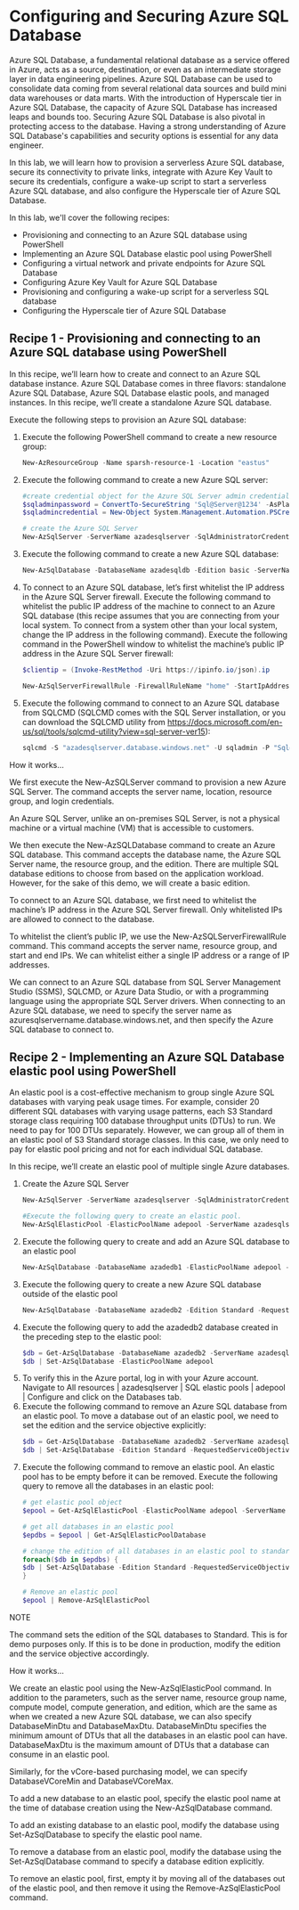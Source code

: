# Configuring and Securing Azure SQL Database

Azure SQL Database, a fundamental relational database as a service offered in Azure, acts as a source, destination, or even as an intermediate storage layer in data engineering pipelines. Azure SQL Database can be used to consolidate data coming from several relational data sources and build mini data warehouses or data marts. With the introduction of Hyperscale tier in Azure SQL Database, the capacity of Azure SQL Database has increased leaps and bounds too. Securing Azure SQL Database is also pivotal in protecting access to the database. Having a strong understanding of Azure SQL Database's capabilities and security options is essential for any data engineer.

In this lab, we will learn how to provision a serverless Azure SQL database, secure its connectivity to private links, integrate with Azure Key Vault to secure its credentials, configure a wake-up script to start a serverless Azure SQL database, and also configure the Hyperscale tier of Azure SQL Database.

In this lab, we'll cover the following recipes:

- Provisioning and connecting to an Azure SQL database using PowerShell
- Implementing an Azure SQL Database elastic pool using PowerShell
- Configuring a virtual network and private endpoints for Azure SQL Database
- Configuring Azure Key Vault for Azure SQL Database
- Provisioning and configuring a wake-up script for a serverless SQL database
- Configuring the Hyperscale tier of Azure SQL Database

## Recipe 1 - Provisioning and connecting to an Azure SQL database using PowerShell

In this recipe, we’ll learn how to create and connect to an Azure SQL database instance. Azure SQL Database comes in three flavors: standalone Azure SQL Database, Azure SQL Database elastic pools, and managed instances. In this recipe, we’ll create a standalone Azure SQL database.

Execute the following steps to provision an Azure SQL database:

1. Execute the following PowerShell command to create a new resource group:

   ```powershell
   New-AzResourceGroup -Name sparsh-resource-1 -Location "eastus"
   ```
2. Execute the following command to create a new Azure SQL server:

   ```powershell
   #create credential object for the Azure SQL Server admin credential
   $sqladminpassword = ConvertTo-SecureString 'Sql@Server@1234' -AsPlainText -Force
   $sqladmincredential = New-Object System.Management.Automation.PSCredential('sqladmin', $sqladminpassword)

   # create the Azure SQL Server
   New-AzSqlServer -ServerName azadesqlserver -SqlAdministratorCredentials $sqladmincredential -ResourceGroupName sparsh-resource-1 -Location "eastus"
   ```
3. Execute the following command to create a new Azure SQL database:

   ```powershell
   New-AzSqlDatabase -DatabaseName azadesqldb -Edition basic -ServerName azadesqlserver -ResourceGroupName sparsh-resource-1
   ```
4. To connect to an Azure SQL database, let’s first whitelist the IP address in the Azure SQL Server firewall. Execute the following command to whitelist the public IP address of the machine to connect to an Azure SQL database (this recipe assumes that you are connecting from your local system. To connect from a system other than your local system, change the IP address in the following command). Execute the following command in the PowerShell window to whitelist the machine’s public IP address in the Azure SQL Server firewall:

   ```powershell
   $clientip = (Invoke-RestMethod -Uri https://ipinfo.io/json).ip

   New-AzSqlServerFirewallRule -FirewallRuleName "home" -StartIpAddress $clientip -EndIpAddress $clientip -ServerName azadesqlserver -ResourceGroupName sparsh-resource-1
   ```
5. Execute the following command to connect to an Azure SQL database from SQLCMD (SQLCMD comes with the SQL Server installation, or you can download the SQLCMD utility from https://docs.microsoft.com/en-us/sql/tools/sqlcmd-utility?view=sql-server-ver15):

   ```powershell
   sqlcmd -S "azadesqlserver.database.windows.net" -U sqladmin -P "Sql@Server@1234" -d azadesqldb -Q "Select name from sys.databases"
   ```

How it works…

We first execute the New-AzSQLServer command to provision a new Azure SQL Server. The command accepts the server name, location, resource group, and login credentials.

An Azure SQL Server, unlike an on-premises SQL Server, is not a physical machine or a virtual machine (VM) that is accessible to customers.

We then execute the New-AzSQLDatabase command to create an Azure SQL database. This command accepts the database name, the Azure SQL Server name, the resource group, and the edition. There are multiple SQL database editions to choose from based on the application workload. However, for the sake of this demo, we will create a basic edition.

To connect to an Azure SQL database, we first need to whitelist the machine’s IP address in the Azure SQL Server firewall. Only whitelisted IPs are allowed to connect to the database.

To whitelist the client’s public IP, we use the New-AzSQLServerFirewallRule command. This command accepts the server name, resource group, and start and end IPs. We can whitelist either a single IP address or a range of IP addresses.

We can connect to an Azure SQL database from SQL Server Management Studio (SSMS), SQLCMD, or Azure Data Studio, or with a programming language using the appropriate SQL Server drivers. When connecting to an Azure SQL database, we need to specify the server name as azuresqlservername.database.windows.net, and then specify the Azure SQL database to connect to.

## Recipe 2 - Implementing an Azure SQL Database elastic pool using PowerShell

An elastic pool is a cost-effective mechanism to group single Azure SQL databases with varying peak usage times. For example, consider 20 different SQL databases with varying usage patterns, each S3 Standard storage class requiring 100 database throughput units (DTUs) to run. We need to pay for 100 DTUs separately. However, we can group all of them in an elastic pool of S3 Standard storage classes. In this case, we only need to pay for elastic pool pricing and not for each individual SQL database.

In this recipe, we’ll create an elastic pool of multiple single Azure databases.

1. Create the Azure SQL Server
   ```powershell
   New-AzSqlServer -ServerName azadesqlserver -SqlAdministratorCredentials $sqladmincredential -Location "eastus" -ResourceGroupName sparshadesql

   #Execute the following query to create an elastic pool.
   New-AzSqlElasticPool -ElasticPoolName adepool -ServerName azadesqlserver -Edition standard -Dtu 100 -DatabaseDtuMin 20 -DatabaseDtuMax 100 -ResourceGroupName sparshadesql
   ```
2. Execute the following query to create and add an Azure SQL database to an elastic pool
   ```powershell
   New-AzSqlDatabase -DatabaseName azadedb1 -ElasticPoolName adepool -ServerName azadesqlserver -ResourceGroupName sparshadesql
   ```
3. Execute the following query to create a new Azure SQL database outside of the elastic pool
   ```powershell
   New-AzSqlDatabase -DatabaseName azadedb2 -Edition Standard -RequestedServiceObjectiveName S3 -ServerName azadesqlserver -ResourceGroupName sparshadesql
   ```
4. Execute the following query to add the azadedb2 database created in the preceding step to the elastic pool:
   ```powershell
   $db = Get-AzSqlDatabase -DatabaseName azadedb2 -ServerName azadesqlserver -ResourceGroupName sparshadesql
   $db | Set-AzSqlDatabase -ElasticPoolName adepool
   ```
5. To verify this in the Azure portal, log in with your Azure account. Navigate to All resources | azadesqlserver | SQL elastic pools | adepool | Configure and click on the Databases tab.
6. Execute the following command to remove an Azure SQL database from an elastic pool. To move a database out of an elastic pool, we need to set the edition and the service objective explicitly:
   ```powershell
   $db = Get-AzSqlDatabase -DatabaseName azadedb2 -ServerName azadesqlserver -ResourceGroupName sparshadesql
   $db | Set-AzSqlDatabase -Edition Standard -RequestedServiceObjectiveName S3
   ```
7. Execute the following command to remove an elastic pool. An elastic pool has to be empty before it can be removed. Execute the following query to remove all the databases in an elastic pool:
   ```powershell
   # get elastic pool object
   $epool = Get-AzSqlElasticPool -ElasticPoolName adepool -ServerName azadesqlserver -ResourceGroupName sparshadesql

   # get all databases in an elastic pool
   $epdbs = $epool | Get-AzSqlElasticPoolDatabase

   # change the edition of all databases in an elastic pool to standard S3
   foreach($db in $epdbs) {
   $db | Set-AzSqlDatabase -Edition Standard -RequestedServiceObjectiveName S3
   }

   # Remove an elastic pool
   $epool | Remove-AzSqlElasticPool
   ```

NOTE

The command sets the edition of the SQL databases to Standard. This is for demo purposes only. If this is to be done in production, modify the edition and the service objective accordingly.

How it works…

We create an elastic pool using the New-AzSqlElasticPool command. In addition to the parameters, such as the server name, resource group name, compute model, compute generation, and edition, which are the same as when we created a new Azure SQL database, we can also specify DatabaseMinDtu and DatabaseMaxDtu. DatabaseMinDtu specifies the minimum amount of DTUs that all the databases in an elastic pool can have. DatabaseMaxDtu is the maximum amount of DTUs that a database can consume in an elastic pool.

Similarly, for the vCore-based purchasing model, we can specify DatabaseVCoreMin and DatabaseVCoreMax.

To add a new database to an elastic pool, specify the elastic pool name at the time of database creation using the New-AzSqlDatabase command.

To add an existing database to an elastic pool, modify the database using Set-AzSqlDatabase to specify the elastic pool name.

To remove a database from an elastic pool, modify the database using the Set-AzSqlDatabase command to specify a database edition explicitly.

To remove an elastic pool, first, empty it by moving all of the databases out of the elastic pool, and then remove it using the Remove-AzSqlElasticPool command.
